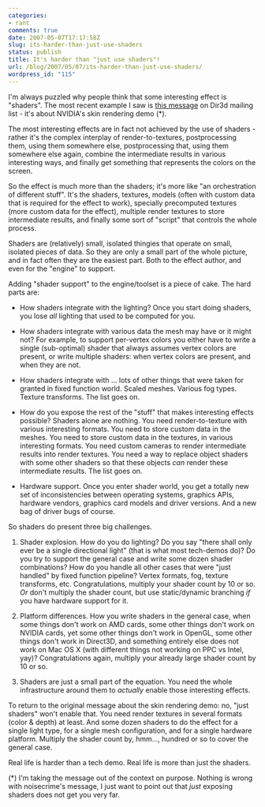 ```yaml
---
categories:
- rant
comments: true
date: 2007-05-07T17:17:58Z
slug: its-harder-than-just-use-shaders
status: publish
title: It's harder than "just use shaders"!
url: /blog/2007/05/07/its-harder-than-just-use-shaders/
wordpress_id: "115"
---
```


I'm always puzzled why people think that some interesting effect is "shaders". The most recent example I saw is [this message](http://nuttybar.drama.uga.edu/pipermail/dir3d-l/2007-May/013005.html) on Dir3d mailing list - it's about NVIDIA's skin rendering demo (*).

The most interesting effects are in fact not achieved by the use of shaders - rather it's the complex interplay of render-to-textures, postprocessing them, using them somewhere else, postprocessing that, using them somewhere else again, combine the intermediate results in various interesting ways, and finally get something that represents the colors on the screen.

So the effect is much more than the shaders; it's more like "an orchestration of different stuff". It's the shaders, textures, models (often with custom data that is required for the effect to work), specially precomputed textures (more custom data for the effect), multiple render textures to store intermediate results, and finally some sort of "script" that controls the whole process.

Shaders are (relatively) small, isolated thingies that operate on small, isolated pieces of data. So they are only a small part of the whole picture, and in fact often they are the easiest part. Both to the effect author, and even for the "engine" to support.

Adding "shader support" to the engine/toolset is a piece of cake. The hard parts are:



	
  * How shaders integrate with the lighting? Once you start doing shaders, you lose _all_ lighting that used to be computed for you.

	
  * How shaders integrate with various data the mesh may have or it might not? For example, to support per-vertex colors you either have to write a single (sub-optimal) shader that always assumes vertex colors are present, or write multiple shaders: when vertex colors are present, and when they are not.

	
  * How shaders integrate with ... lots of other things that were taken for granted in fixed function world. Scaled meshes. Various fog types. Texture transforms. The list goes on.

	
  * How do you expose the rest of the "stuff" that makes interesting effects possible? Shaders alone are nothing. You need render-to-texture with various interesting formats. You need to store custom data in the meshes. You need to store custom data in the textures, in various interesting formats. You need custom cameras to render intermediate results into render textures. You need a way to replace object shaders with some other shaders so that these objects _can_ render these intermediate results. The list goes on.

	
  * Hardware support. Once you enter shader world, you get a totally new set of inconsistencies between operating systems, graphics APIs, hardware vendors, graphics card models and driver versions. And a new bag of driver bugs of course.


So shaders do present three big challenges.

1) Shader explosion. How do you do lighting? Do you say "there shall only ever be a single directional light" (that is what most tech-demos do)? Do you try to support the general case and write some dozen shader combinations? How do you handle all other cases that were "just handled" by fixed function pipeline? Vertex formats, fog, texture transforms, etc. Congratulations, multiply your shader count by 10 or so. _Or_ don't multiply the shader count, but use static/dynamic branching _if_ you have hardware support for it.

2) Platform differences. How you write shaders in the general case, when some things don't work on AMD cards, some other things don't work on NVIDIA cards, yet some other things don't work in OpenGL, some other things don't work in Direct3D, and something entirely else does not work on Mac OS X (with different things not working on PPC vs Intel, yay)? Congratulations again, multiply your already large shader count by 10 or so.

3) Shaders are just a small part of the equation. You need the whole infrastructure around them to _actually_ enable those interesting effects.

To return to the original message about the skin rendering demo: no, "just shaders" won't enable that. You need render textures in several formats (color & depth) at least. And some dozen shaders to do the effect for a single light type, for a single mesh configuration, and for a single hardware platform. Multiply the shader count by, hmm..., hundred or so to cover the general case.

Real life is harder than a tech demo. Real life is more than just the shaders.

(*) I'm taking the message out of the context on purpose. Nothing is wrong with noisecrime's message, I just want to point out that _just_ exposing shaders does not get you very far.
